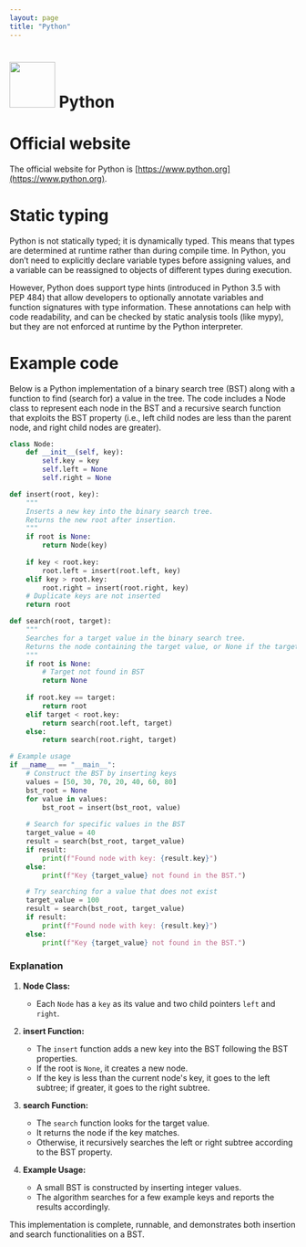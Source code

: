 ```yaml
---
layout: page
title: "Python"
---
```


# <img src='https://www.tiobe.com/wp-content/themes/tiobe/tiobe-index/images/Python.png' width='80'> Python
# Official website
 The official website for Python is [https://www.python.org](https://www.python.org).
# Static typing
 Python is not statically typed; it is dynamically typed. This means that types are determined at runtime rather than during compile time. In Python, you don’t need to explicitly declare variable types before assigning values, and a variable can be reassigned to objects of different types during execution. 

However, Python does support type hints (introduced in Python 3.5 with PEP 484) that allow developers to optionally annotate variables and function signatures with type information. These annotations can help with code readability, and can be checked by static analysis tools (like mypy), but they are not enforced at runtime by the Python interpreter.
# Example code
 Below is a Python implementation of a binary search tree (BST) along with a function to find (search for) a value in the tree. The code includes a Node class to represent each node in the BST and a recursive search function that exploits the BST property (i.e., left child nodes are less than the parent node, and right child nodes are greater).

```python
class Node:
    def __init__(self, key):
        self.key = key
        self.left = None
        self.right = None

def insert(root, key):
    """
    Inserts a new key into the binary search tree.
    Returns the new root after insertion.
    """
    if root is None:
        return Node(key)
    
    if key < root.key:
        root.left = insert(root.left, key)
    elif key > root.key:
        root.right = insert(root.right, key)
    # Duplicate keys are not inserted
    return root

def search(root, target):
    """
    Searches for a target value in the binary search tree.
    Returns the node containing the target value, or None if the target does not exist.
    """
    if root is None:
        # Target not found in BST
        return None
    
    if root.key == target:
        return root
    elif target < root.key:
        return search(root.left, target)
    else:
        return search(root.right, target)

# Example usage
if __name__ == "__main__":
    # Construct the BST by inserting keys
    values = [50, 30, 70, 20, 40, 60, 80]
    bst_root = None
    for value in values:
        bst_root = insert(bst_root, value)
    
    # Search for specific values in the BST
    target_value = 40
    result = search(bst_root, target_value)
    if result:
        print(f"Found node with key: {result.key}")
    else:
        print(f"Key {target_value} not found in the BST.")

    # Try searching for a value that does not exist
    target_value = 100
    result = search(bst_root, target_value)
    if result:
        print(f"Found node with key: {result.key}")
    else:
        print(f"Key {target_value} not found in the BST.")
```

### Explanation

1. **Node Class:**  
   - Each `Node` has a `key` as its value and two child pointers `left` and `right`.

2. **insert Function:**  
   - The `insert` function adds a new key into the BST following the BST properties.
   - If the root is `None`, it creates a new node.
   - If the key is less than the current node's key, it goes to the left subtree; if greater, it goes to the right subtree.

3. **search Function:**  
   - The `search` function looks for the target value.
   - It returns the node if the key matches.
   - Otherwise, it recursively searches the left or right subtree according to the BST property.

4. **Example Usage:**  
   - A small BST is constructed by inserting integer values.
   - The algorithm searches for a few example keys and reports the results accordingly.

This implementation is complete, runnable, and demonstrates both insertion and search functionalities on a BST.
